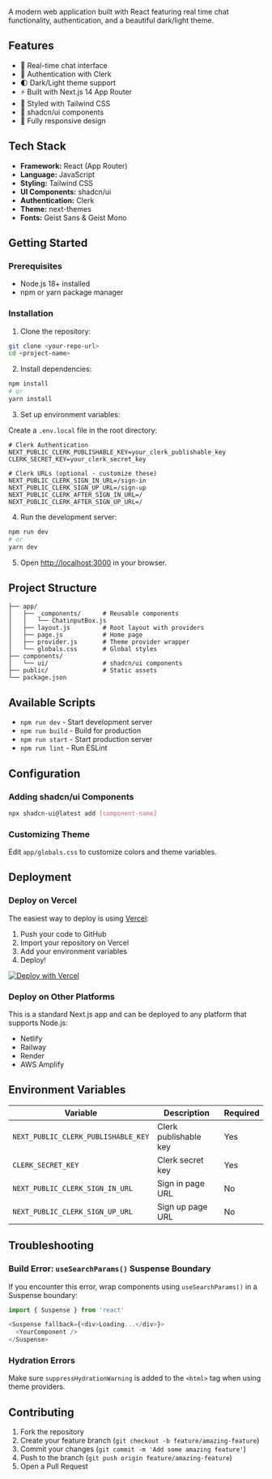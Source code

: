 A modern web application built with React featuring real time chat functionality, authentication, and a beautiful dark/light theme.

## Features

- 💬 Real-time chat interface
- 🔐 Authentication with Clerk
- 🌓 Dark/Light theme support
- ⚡ Built with Next.js 14 App Router
- 🎨 Styled with Tailwind CSS
- 🧩 shadcn/ui components
- 📱 Fully responsive design

## Tech Stack

- **Framework:** React (App Router)
- **Language:** JavaScript
- **Styling:** Tailwind CSS
- **UI Components:** shadcn/ui
- **Authentication:** Clerk
- **Theme:** next-themes
- **Fonts:** Geist Sans & Geist Mono

## Getting Started

### Prerequisites

- Node.js 18+ installed
- npm or yarn package manager

### Installation

1. Clone the repository:
```bash
git clone <your-repo-url>
cd <project-name>
```

2. Install dependencies:
```bash
npm install
# or
yarn install
```

3. Set up environment variables:

Create a `.env.local` file in the root directory:

```env
# Clerk Authentication
NEXT_PUBLIC_CLERK_PUBLISHABLE_KEY=your_clerk_publishable_key
CLERK_SECRET_KEY=your_clerk_secret_key

# Clerk URLs (optional - customize these)
NEXT_PUBLIC_CLERK_SIGN_IN_URL=/sign-in
NEXT_PUBLIC_CLERK_SIGN_UP_URL=/sign-up
NEXT_PUBLIC_CLERK_AFTER_SIGN_IN_URL=/
NEXT_PUBLIC_CLERK_AFTER_SIGN_UP_URL=/
```

4. Run the development server:
```bash
npm run dev
# or
yarn dev
```

5. Open [http://localhost:3000](http://localhost:3000) in your browser.

## Project Structure

```
├── app/
│   ├── _components/      # Reusable components
│   │   └── ChatinputBox.js
│   ├── layout.js         # Root layout with providers
│   ├── page.js           # Home page
│   ├── provider.js       # Theme provider wrapper
│   └── globals.css       # Global styles
├── components/
│   └── ui/               # shadcn/ui components
├── public/               # Static assets
└── package.json
```

## Available Scripts

- `npm run dev` - Start development server
- `npm run build` - Build for production
- `npm run start` - Start production server
- `npm run lint` - Run ESLint

## Configuration

### Adding shadcn/ui Components

```bash
npx shadcn-ui@latest add [component-name]
```

### Customizing Theme

Edit `app/globals.css` to customize colors and theme variables.

## Deployment

### Deploy on Vercel

The easiest way to deploy is using [Vercel](https://vercel.com):

1. Push your code to GitHub
2. Import your repository on Vercel
3. Add your environment variables
4. Deploy!

[![Deploy with Vercel](https://vercel.com/button)](https://vercel.com/new)

### Deploy on Other Platforms

This is a standard Next.js app and can be deployed to any platform that supports Node.js:

- Netlify
- Railway
- Render
- AWS Amplify

## Environment Variables

| Variable | Description | Required |
|----------|-------------|----------|
| `NEXT_PUBLIC_CLERK_PUBLISHABLE_KEY` | Clerk publishable key | Yes |
| `CLERK_SECRET_KEY` | Clerk secret key | Yes |
| `NEXT_PUBLIC_CLERK_SIGN_IN_URL` | Sign in page URL | No |
| `NEXT_PUBLIC_CLERK_SIGN_UP_URL` | Sign up page URL | No |

## Troubleshooting

### Build Error: `useSearchParams()` Suspense Boundary

If you encounter this error, wrap components using `useSearchParams()` in a Suspense boundary:

```javascript
import { Suspense } from 'react'

<Suspense fallback={<div>Loading...</div>}>
  <YourComponent />
</Suspense>
```

### Hydration Errors

Make sure `suppressHydrationWarning` is added to the `<html>` tag when using theme providers.

## Contributing

1. Fork the repository
2. Create your feature branch (`git checkout -b feature/amazing-feature`)
3. Commit your changes (`git commit -m 'Add some amazing feature'`)
4. Push to the branch (`git push origin feature/amazing-feature`)
5. Open a Pull Request

